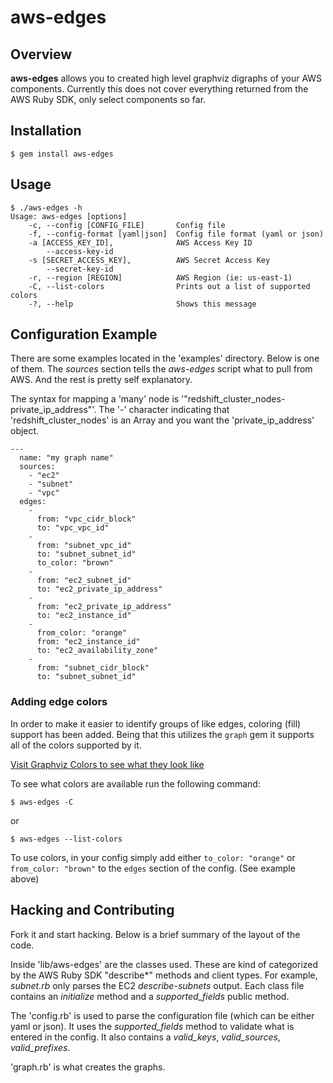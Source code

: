 # aws-edges

## Overview

**aws-edges** allows you to created high level graphviz digraphs of your AWS components. Currently this does not cover everything returned from the AWS Ruby SDK, only select components so far. 

## Installation

```
$ gem install aws-edges
```

## Usage

```
$ ./aws-edges -h
Usage: aws-edges [options]
    -c, --config [CONFIG_FILE]       Config file
    -f, --config-format [yaml|json]  Config file format (yaml or json)
    -a [ACCESS_KEY_ID],              AWS Access Key ID
        --access-key-id
    -s [SECRET_ACCESS_KEY],          AWS Secret Access Key
        --secret-key-id
    -r, --region [REGION]            AWS Region (ie: us-east-1)
    -C, --list-colors                Prints out a list of supported colors
    -?, --help                       Shows this message
```

## Configuration Example

There are some examples located in the 'examples' directory. Below is one of them. The *sources* section tells the *aws-edges* script what to pull from AWS. And the rest is pretty self explanatory. 

The syntax for mapping a 'many' node is '"redshift_cluster_nodes-private_ip_address"'. The '-' character indicating that 'redshift_cluster_nodes' is an Array and you want the 'private_ip_address' object.

```
---
  name: "my graph name"
  sources: 
    - "ec2"
    - "subnet"
    - "vpc"
  edges: 
    -
      from: "vpc_cidr_block"
      to: "vpc_vpc_id"
    - 
      from: "subnet_vpc_id"
      to: "subnet_subnet_id"
      to_color: "brown"
    -
      from: "ec2_subnet_id"
      to: "ec2_private_ip_address"
    -
      from: "ec2_private_ip_address"
      to: "ec2_instance_id"
    -
      from_color: "orange"
      from: "ec2_instance_id"
      to: "ec2_availability_zone"
    -
      from: "subnet_cidr_block"
      to: "subnet_subnet_id"
```

### Adding edge colors

In order to make it easier to identify groups of like edges, coloring (fill) support has been added. Being that this utilizes the `graph` gem it supports all of the colors supported by it. 

[Visit Graphviz Colors to see what they look like](http://www.graphviz.org/content/color-names)

To see what colors are available run the following command:

```
$ aws-edges -C
```

or

```
$ aws-edges --list-colors
```

To use colors, in your config simply add either `to_color: "orange"` or `from_color: "brown"` to the `edges` section of the config. (See example above)

## Hacking and Contributing

Fork it and start hacking. Below is a brief summary of the layout of the code.

Inside 'lib/aws-edges' are the classes used. These are kind of categorized by the AWS Ruby SDK "describe*" methods and client types. For example, *subnet.rb* only parses the EC2 *describe-subnets* output. Each class file contains an *initialize* method and a *supported_fields* public method.

The 'config.rb' is used to parse the configuration file (which can be either yaml or json). It uses the *supported_fields* method to validate what is entered in the config. It also contains a *valid_keys*, *valid_sources*, *valid_prefixes*.

'graph.rb' is what creates the graphs.

